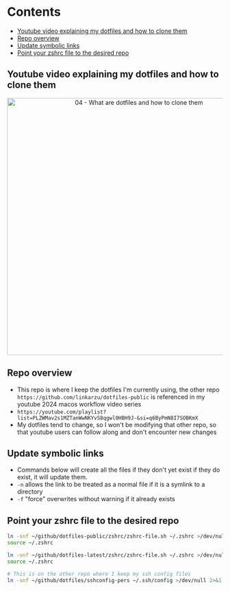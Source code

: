 # Contents

<!-- toc -->

- [Youtube video explaining my dotfiles and how to clone them](#youtube-video-explaining-my-dotfiles-and-how-to-clone-them)
- [Repo overview](#repo-overview)
- [Update symbolic links](#update-symbolic-links)
- [Point your zshrc file to the desired repo](#point-your-zshrc-file-to-the-desired-repo)

<!-- tocstop -->

## Youtube video explaining my dotfiles and how to clone them

<div align="center">
    <a href="https://youtu.be/XBjfzySpGdE">
        <img src="https://res.cloudinary.com/daqwsgmx6/image/upload/v1706358848/youtube/2024-macos-workflow/04-dotfiles-playback" alt="04 - What are dotfiles and how to clone them" width="600"/>
    </a>
</div>

## Repo overview

- This repo is where I keep the dotfiles I'm currently using, the other repo
  `https://github.com/linkarzu/dotfiles-public` is referenced in my youtube 2024
  macos workflow video series
- `https://youtube.com/playlist?list=PLZWMav2s1MZTanWwNKYvS8qgwl0HBH9J-&si=q6ByPmN8I7SOBKmX`
- My dotfiles tend to change, so I won't be modifying that other repo, so that
  youtube users can follow along and don't encounter new changes

## Update symbolic links

- Commands below will create all the files if they don't yet exist if they do
  exist, it will update them.
- `-n` allows the link to be treated as a normal file if it is a symlink to a
  directory
- `-f` "force" overwrites without warning if it already exists

## Point your zshrc file to the desired repo

```bash
ln -snf ~/github/dotfiles-public/zshrc/zshrc-file.sh ~/.zshrc >/dev/null 2>&1
source ~/.zshrc
```

```bash
ln -snf ~/github/dotfiles-latest/zshrc/zshrc-file.sh ~/.zshrc >/dev/null 2>&1
source ~/.zshrc
```

```bash
# This is on the other repo where I keep my ssh config files
ln -snf ~/github/dotfiles/sshconfig-pers ~/.ssh/config >/dev/null 2>&1
```
